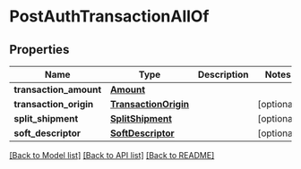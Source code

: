 # PostAuthTransactionAllOf

## Properties
Name | Type | Description | Notes
------------ | ------------- | ------------- | -------------
**transaction_amount** | [**Amount**](Amount.md) |  | 
**transaction_origin** | [**TransactionOrigin**](TransactionOrigin.md) |  | [optional] 
**split_shipment** | [**SplitShipment**](SplitShipment.md) |  | [optional] 
**soft_descriptor** | [**SoftDescriptor**](SoftDescriptor.md) |  | [optional] 

[[Back to Model list]](../README.md#documentation-for-models) [[Back to API list]](../README.md#documentation-for-api-endpoints) [[Back to README]](../README.md)


